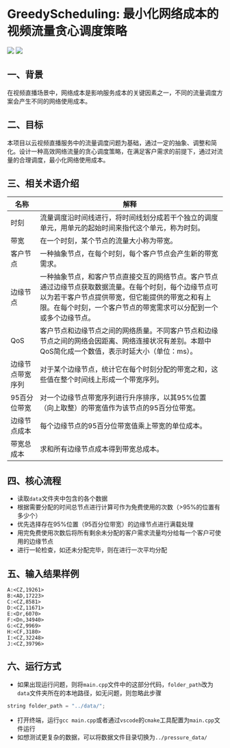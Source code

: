 # GreedyScheduling: 最小化网络成本的视频流量贪心调度策略

![](https://img.shields.io/badge/language-C++-red.svg)
![](https://img.shields.io/badge/license-Apache_2.0-green.svg)

## 一、背景
在视频直播场景中，网络成本是影响服务成本的关键因素之一，不同的流量调度方案会产生不同的网络使用成本。

## 二、目标
本项目以云视频直播服务中的流量调度问题为基础，通过一定的抽象、调整和简化。设计一种高效网络流量的贪心调度策略，在满足客户需求的前提下，通过对流量的合理调度，最小化网络使用成本。

## 三、相关术语介绍
|名称|解释|
|-|-|
|时刻|流量调度沿时间线进行，将时间线划分成若干个独立的调度单元，用单元的起始时间来指代这个单元，称为时刻。|
|带宽|在一个时刻，某个节点的流量大小称为带宽。|
|客户节点|一种抽象节点，在每个时刻，每个客户节点会产生新的带宽需求。|
|边缘节点|一种抽象节点，和客户节点直接交互的网络节点。客户节点通过边缘节点获取数据流量。在每个时刻，每个边缘节点可以为若干客户节点提供带宽，但它能提供的带宽之和有上限。在每个时刻，一个客户节点的带宽需求可以分配到一个或多个边缘节点。|
|QoS|客户节点和边缘节点之间的网络质量。不同客户节点和边缘节点之间的网络会因距离、网络连接状况有差别。本题中QoS简化成一个数值，表示时延大小（单位：ms）。|
|边缘节点带宽序列|对于某个边缘节点，统计它在每个时刻分配的带宽之和，这些值在整个时间线上形成一个带宽序列。|
|95百分位带宽|对一个边缘节点带宽序列进行升序排序，以其95%位置（向上取整）的带宽值作为该节点的95百分位带宽。|
|边缘节点成本|每个边缘节点的95百分位带宽值乘上带宽的单位成本。|
|带宽总成本|求和所有边缘节点成本得到带宽总成本。|

## 四、核心流程
* 读取`data`文件夹中包含的各个数据
* 根据需要分配的时间总节点进行计算可作为免费使用的次数（>95%的位置有多少个）
* 优先选择存在95%位置（95百分位带宽）的边缘节点进行满载处理
* 用完免费使用次数后将所有剩余未分配的客户需求流量均分给每一个客户可使用的边缘节点
* 进行一轮检查，如还未分配完毕，则在进行一次平均分配

## 五、输入结果样例
```text
A:<CZ,19261>
B:<AD,17223>
C:<CZ,8581>
D:<CZ,11671>
E:<Dr,6070>
F:<Dn,34940>
G:<CZ,9969>
H:<CF,3180>
I:<CZ,32248>
J:<CZ,39796>
```

## 六、运行方式
* 如果出现运行问题，则将`main.cpp`文件中的这部分代码，`folder_path`改为`data`文件夹所在的本地路径，如无问题，则忽略此步骤
```cpp
string folder_path = "../data/";
```
* 打开终端，运行`gcc main.cpp`或者通过`vscode`的`cmake`工具配置为`main.cpp`文件运行
* 如想测试更复杂的数据，可以将数据文件目录切换为`../pressure_data/`